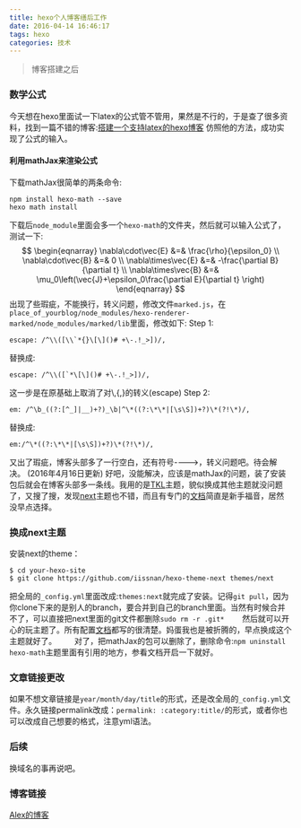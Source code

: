 ```yaml
---
title: hexo个人博客缮后工作
date: 2016-04-14 16:46:17
tags: hexo
categories: 技术
---
```

<blockquote class="blockquote-center">博客搭建之后</blockquote>
<!-- more -->

### 数学公式
今天想在hexo里面试一下latex的公式管不管用，果然是不行的，于是查了很多资料，找到一篇不错的博客:[搭建一个支持latex的hexo博客](http://blog.csdn.net/emptyset110/article/details/50123231)
仿照他的方法，成功实现了公式的输入。
#### 利用mathJax来渲染公式
下载mathJax很简单的两条命令:

    npm install hexo-math --save
    hexo math install
下载后`node_module`里面会多一个`hexo-math`的文件夹，然后就可以输入公式了，测试一下:
$$
\begin{eqnarray}
\nabla\cdot\vec{E} &=& \frac{\rho}{\epsilon_0} \\
\nabla\cdot\vec{B} &=& 0 \\
\nabla\times\vec{E} &=& -\frac{\partial B}{\partial t} \\
\nabla\times\vec{B} &=& \mu_0\left(\vec{J}+\epsilon_0\frac{\partial E}{\partial t} \right)
\end{eqnarray}
$$
出现了些瑕疵，不能换行，转义问题，修改文件`marked.js`，在`place_of_yourblog/node_modules/hexo-renderer-marked/node_modules/marked/lib`里面，修改如下:
Step 1:

    escape: /^\\([\\`*{}\[\]()# +\-.!_>])/,
替换成:

    escape: /^\\([`*\[\]()# +\-.!_>])/,
这一步是在原基础上取消了对\\,\{,\}的转义(escape)
Step 2:

    em: /^\b_((?:[^_]|__)+?)_\b|^\*((?:\*\*|[\s\S])+?)\*(?!\*)/,
替换成:

    em:/^\*((?:\*\*|[\s\S])+?)\*(?!\*)/,
又出了瑕疵，博客头部多了一行空白，还有符号---->，转义问题吧。待会解决。
(2016年4月16日更新)
好吧，没能解决，应该是mathJax的问题，装了安装包后就会在博客头部多一条线。我用的是[TKL](https://github.com/SuperKieran/TKL)主题，貌似换成其他主题就没问题了，又搜了搜，发现[next](https://github.com/iissnan/hexo-theme-next)主题也不错，而且有专门的[文档](http://theme-next.iissnan.com/)简直是新手福音，居然没早点选择。
### 换成next主题
安装next的theme：

    $ cd your-hexo-site
    $ git clone https://github.com/iissnan/hexo-theme-next themes/next
把全局的`_config.yml`里面改成:`themes:next`就完成了安装。记得`git pull`，因为你clone下来的是别人的branch，要合并到自己的branch里面。当然有时候合并不了，可以直接把next里面的git文件都删除`sudo rm -r .git*`
　　然后就可以开心的玩主题了。所有配置[文档](http://theme-next.iissnan.com/)都写的很清楚。妈蛋我也是被折腾的，早点换成这个主题就好了。
　　对了，把mathJax的包可以删除了，删除命令:`npm uninstall hexo-math`主题里面有引用的地方，参看文档开启一下就好。
### 文章链接更改
如果不想文章链接是`year/month/day/title`的形式，还是改全局的`_config.yml`文件。永久链接permalink改成：`permalink: :category:title/`的形式，或者你也可以改成自己想要的格式，注意yml语法。
### 后续
换域名的事再说吧。
### 博客链接
[Alex的博客](sqxiang.github.io)

